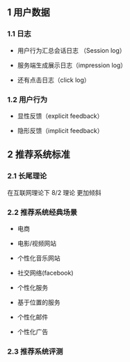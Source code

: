 ## 1 用户数据

### 1.1 日志

- 用户行为汇总会话日志 （Session log）

- 服务端生成展示日志（impression log）

- 还有点击日志（click log）

### 1.2 用户行为

- 显性反馈（explicit feedback）

- 隐形反馈（implicit feedback）



## 2 推荐系统标准

### 2.1 长尾理论

在互联网理论下 8/2 理论 更加倾斜                                                                                                                                                                                                                                                                                                                                                                                                                                                                                                                                                                                                                                                                                                                                                                                                                                                                                                                                                                                                                                                                                                                                                                                                                                                                                                                                                                                                                                                                                                                  

### 2.2 推荐系统经典场景

- 电商

- 电影/视频网站

- 个性化音乐网站

- 社交网络(facebook)

- 个性化服务

- 基于位置的服务

- 个性化邮件

- 个性化广告

### 2.3 推荐系统评测

